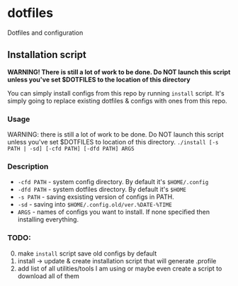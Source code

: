 # dotfiles
Dotfiles and configuration
## Installation script
**WARNING! There is still a lot of work to be done. Do NOT launch this script unless you've set $DOTFILES to the location of this directory**

You can simply install configs from this repo by running `install` script. It's simply going to replace existing dotfiles & configs with ones from this repo.
### Usage
WARNING: there is still a lot of work to be done. Do NOT launch this script unless you've set $DOTFILES to location of this directory.
`./install [-s PATH | -sd] [-cfd PATH] [-dfd PATH] ARGS`
### Description
* `-cfd PATH` 	- system config directory. By default it's `$HOME/.config`
* `-dfd PATH` 	- system dotfiles directory. By default it's `$HOME`
* `-s PATH`		  - saving exsisting version of configs in PATH.
* `-sd` 		    - saving into `$HOME/.config.old/ver.%DATE-%TIME`
* `ARGS`		    - names of configs you want to install. If none specified then installing everything.
### TODO:
0. make `install` script save old configs by default
1. install -> update & create installation script that will generate .profile
2. add list of all utilities/tools I am using or maybe even create a script to download all of them

